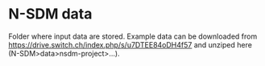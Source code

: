 # N-SDM data
 Folder where input data are stored. Example data can be downloaded from https://drive.switch.ch/index.php/s/u7DTEE84oDH4f57 and unziped here (N-SDM>data>nsdm-project>...).
